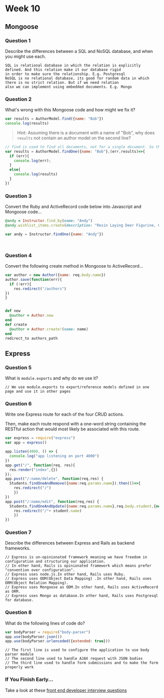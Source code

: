# Week 10

## Mongoose

### Question 1

Describe the differences between a SQL and NoSQL database, and when you might use each.

```text
SQL is relational database in which the relation is explicitly defined. And this relation make it our database rigid
in order to make sure the relationship. E.g. Postgresql
NoSQL is no relational database, its good for random data in which there is no strict relation. But if we need relation
also we can implement using embedded documents. E.g. Mongo
```

### Question 2

What's wrong with this Mongoose code and how might we fix it?

```js
var results = AuthorModel.find({name: "Bob"})
console.log(results)
```

> Hint: Assuming there is a document with a name of "Bob", why does `results` not contain an author model on the second line?

```js
// find is used to find all documents, not for a single document. So the correct way will be:
var results = AuthorModel.findOne({name: "Bob"},(err,results)=>{
  if (err){
    console.log(err);
  }
  else{
    console.log(results)
  }
})
```

### Question 3

Convert the Ruby and ActiveRecord code below into Javascript and Mongoose code...

```rb
@andy = Instructor.find_by(name: "Andy")
@andy.wishlist_items.create(description: "Resin Laying Deer Figurine, Gold")
```

```js
var andy = Instructor.findOne({name: "Andy"})




```

### Question 4

Convert the following create method in Mongoose to ActiveRecord...

```js
var author = new Author({name: req.body.name})
author.save(function(err){
  if (!err){
    res.redirect("/authors")
})
}
```

```rb

def new
  @author = Author.new
end
def create
  @author = Author.create!(name: name)
end
redirect_to authors_path

```

## Express

### Question 5

What is `module.exports` and why do we use it?

```text
// We use module.exports to export/reference models defined in one page and use it in other pages
```

### Question 6

Write one Express route for each of the four CRUD actions.

Then, make each route respond with a one-word string containing the RESTful action that would most likely be associated with this route.

```js
var express = require("express")
var app = express()

app.listen(4000, () => {
  console.log("app listening on port 4000")
})
app.get("/", function(req, res){
  res.render("index",{})
});
app.post("/:name/delete", function(req,res) {
  Students.findOneAndRemove({name:req.params.name}).then(()=>{
    res.redirect("/")
    })
})
app.post("/:name/edit", function(req,res) {
  Students.findOneAndUpdate({name:req.params.name},req.body.student,{new:true}).then(()=>{
    res.redirect("/"+ student.name)
    })
})
```

### Question 7

Describe the differences between Express and Rails as backend frameworks.

```text
// Express is un-opinionated framework meaning we have freedom in configuration and structuring our application.
// In other hand, Rails is opinionated framework which means prefer "convention over configuration".
// Express uses node.js.In other hand, Rails uses Ruby.
// Express uses ODM(Object Data Mapping) .In other hand, Rails uses ORM(Object Relation Mapping).
// Express uses Mongoose as ODM.In other hand, Rails uses ActiveRecord as ORM.
// Express uses Mongo as database.In other hand, Rails uses Postgresql for database.
```

### Question 8

What do the following lines of code do?

```js
var bodyParser = require("body-parser")
app.use(bodyParser.json())
app.use(bodyParser.urlencoded({extended: true}))
```

```text
// The first line is used to configure the application to use body parser module
// The second line used to handle AJAX request with JSON bodies
// The third line used to handle form submissions and to make the form properly work

```

### If You Finish Early...

Take a look at these [front end developer interview questions](https://github.com/h5bp/Front-end-Developer-Interview-Questions/blob/master/README.md)
